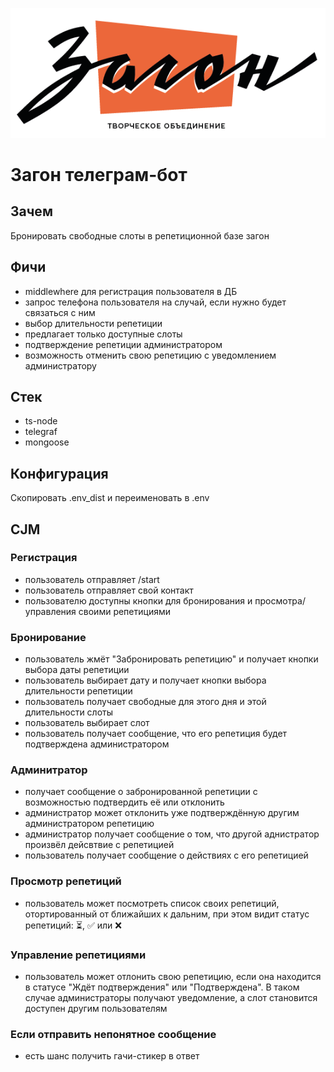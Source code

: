 ![Тут лого загона](https://github.com/aleshadk/zgn-telegram-bot/blob/main/zagon.png?raw=true)

# Загон телеграм-бот

## Зачем
Бронировать свободные слоты в репетиционной базе загон

## Фичи
- middlewhere для регистрация пользователя в ДБ
- запрос телефона пользователя на случай, если нужно будет связаться с ним
- выбор длительности репетиции
- предлагает только доступные слоты
- подтверждение репетиции администратором
- возможность отменить свою репетицию с уведомлением администратору

## Стек
- ts-node
- telegraf
- mongoose 

## Конфигурация
Скопировать .env_dist и переименовать в .env

## CJM

### Регистрация
- пользователь отправляет /start
- пользователь отправляет свой контакт
- пользователю доступны кнопки для бронирования и просмотра/управления своими репетициями

### Бронирование
- пользователь жмёт "Забронировать репетицию" и получает кнопки выбора даты репетиции
- пользователь выбирает дату и получает кнопки выбора длительности репетиции
- пользователь получает свободные для этого дня и этой длительности слоты
- пользователь выбирает слот
- пользователь получает сообщение, что его репетиция будет подтверждена администратором

### Админитратор
- получает сообщение о забронированной репетиции с возможностью подтвердить её или отклонить
- администратор может отклонить уже подтверждённую другим администратором репетицию
- администратор получает сообщение о том, что другой аднистратор произвёл дейсвтвие с репетицией
- пользователь получает сообщение о действиях с его репетицией

### Просмотр репетиций
- пользователь может посмотреть список своих репетиций, отортированный от ближайших к дальним, при этом видит статус репетиций: ⏳, ✅ или ❌

### Управление репетициями
- пользователь может отлонить свою репетицию, если она находится в статусе "Ждёт подтверждения" или "Подтверждена". В таком случае администраторы получают уведомление, а слот становится доступен другим пользователям

### Если отправить непонятное сообщение
- есть шанс получить гачи-стикер в ответ